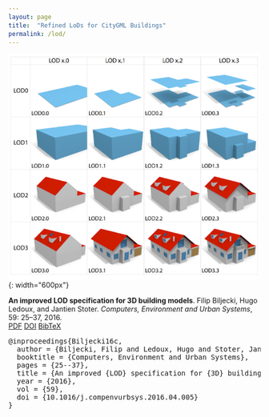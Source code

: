 ```yaml
---
layout: page
title:  "Refined LoDs for CityGML Buildings"
permalink: /lod/
---
```


![](lodtud.png){: width="600px"}

<div class="filteredelement"><strong>An improved LOD specification for 3D building models</strong>. Filip Biljecki, Hugo Ledoux, and Jantien Stoter. <em>Computers, Environment and Urban Systems</em>, 59: 25&ndash;37, 2016. <br /> <a href="http://filip.biljecki.com/publications/2016_ceus_improved_lod.pdf"><i class="fas fa-file-pdf"></i> PDF</a> <a href="http://doi.org/10.1016/j.compenvurbsys.2016.04.005"><i class="fas fa-external-link-alt"></i> DOI</a> <a href="#bibBiljecki16c" data-toggle="collapse"><i class="far fa-caret-square-down"></i> BibTeX</a><div id="bibBiljecki16c" class="collapse" tabindex="-1"><pre class="bibtex">@inproceedings{Biljecki16c,
  author = {Biljecki, Filip and Ledoux, Hugo and Stoter, Jantien},
  booktitle = {Computers, Environment and Urban Systems},
  pages = {25--37},
  title = {An improved {LOD} specification for {3D} building models},
  year = {2016},
  vol = {59},
  doi = {10.1016/j.compenvurbsys.2016.04.005}
}</pre></div></div>

